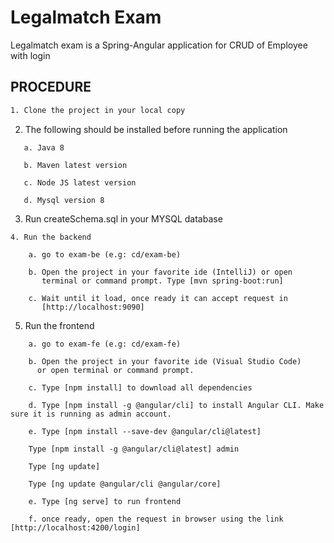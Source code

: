 # Legalmatch Exam

  Legalmatch exam is a Spring-Angular application for CRUD of Employee with login


## PROCEDURE

```bash
1. Clone the project in your local copy
```
2. The following should be installed before running the application
```
   a. Java 8

   b. Maven latest version

   c. Node JS latest version
  
   d. Mysql version 8
```
3. Run createSchema.sql in your MYSQL database
```
4. Run the backend

    a. go to exam-be (e.g: cd/exam-be)

    b. Open the project in your favorite ide (IntelliJ) or open  
       terminal or command prompt. Type [mvn spring-boot:run]

    c. Wait until it load, once ready it can accept request in      
       [http://localhost:9090]
```
5. Run the frontend
```
    a. go to exam-fe (e.g: cd/exam-fe)

    b. Open the project in your favorite ide (Visual Studio Code)
      or open terminal or command prompt.

    c. Type [npm install] to download all dependencies

    d. Type [npm install -g @angular/cli] to install Angular CLI. Make sure it is running as admin account.

    e. Type [npm install --save-dev @angular/cli@latest]

    Type [npm install -g @angular/cli@latest] admin

    Type [ng update]

    Type [ng update @angular/cli @angular/core]

    e. Type [ng serve] to run frontend

    f. once ready, open the request in browser using the link [http://localhost:4200/login]
